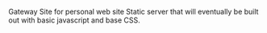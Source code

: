 Gateway Site for personal web site
Static server that will eventually be built out with basic javascript and base CSS.

